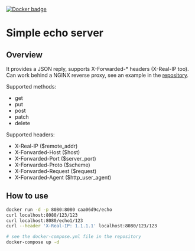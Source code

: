 [![Docker badge](https://img.shields.io/docker/pulls/caa06d9c/echo.svg)](https://hub.docker.com/r/caa06d9c/echo/)

# Simple echo server

## Overview

It provides a JSON reply, supports X-Forwarded-* headers (X-Real-IP too). Can work behind a NGINX reverse proxy, see an example in the 
[repository](https://github.com/caa06d9c/python-examples/tree/master/web/echo).

Supported methods:
  - get
  - put
  - post
  - patch
  - delete
  
Supported headers:
  - X-Real-IP ($remote_addr)
  - X-Forwarded-Host ($host)
  - X-Forwarded-Port ($server_port)
  - X-Forwarded-Proto ($scheme)
  - X-Forwarded-Request ($request)
  - X-Forwarded-Agent ($http_user_agent)
  
## How to use

```bash
docker run -d -p 8080:8080 caa06d9c/echo
curl localhost:8080/123/123
curl localhost:8080/echo1/123
curl --header 'X-Real-IP: 1.1.1.1' localhost:8080/123/123
```

```bash
# see the docker-compose.yml file in the repository
docker-compose up -d
```
